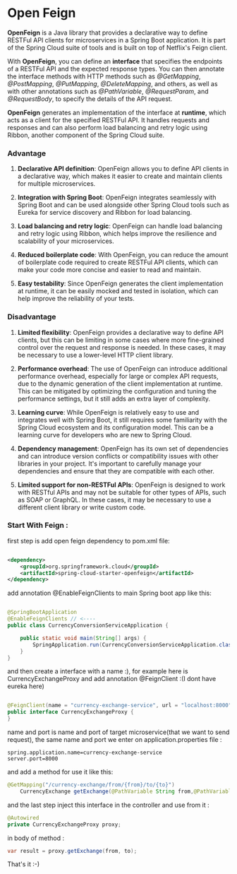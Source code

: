 # Open Feign

**OpenFeign** is a Java library that provides a declarative way to define RESTFul API clients for microservices in a
Spring
Boot application. It is part of the Spring Cloud suite of tools and is built on top of Netflix's Feign client.

With **OpenFeign**, you can define an **interface** that specifies the endpoints of a RESTFul API and the expected
response
types. You can then annotate the interface methods with HTTP methods such as *@GetMapping*, *@PostMapping*,
*@PutMapping*,
*@DeleteMapping*, and others, as well as with other annotations such as *@PathVariable*, *@RequestParam*, and
*@RequestBody*, to
specify the details of the API request.

**OpenFeign** generates an implementation of the interface at **runtime**, which acts as a client for the specified
RESTFul API.
It handles requests and responses and can also perform load balancing and retry logic using Ribbon, another component of
the Spring Cloud suite.

### Advantage

1. **Declarative API definition**: OpenFeign allows you to define API clients in a declarative way, which makes it
   easier to
   create and maintain clients for multiple microservices.

2. **Integration with Spring Boot**: OpenFeign integrates seamlessly with Spring Boot and can be used alongside other
   Spring
   Cloud tools such as Eureka for service discovery and Ribbon for load balancing.

3. **Load balancing and retry logic**: OpenFeign can handle load balancing and retry logic using Ribbon, which helps
   improve
   the resilience and scalability of your microservices.

4. **Reduced boilerplate code**: With OpenFeign, you can reduce the amount of boilerplate code required to create
   RESTFul API
   clients, which can make your code more concise and easier to read and maintain.

5. **Easy testability**: Since OpenFeign generates the client implementation at runtime, it can be easily mocked and
   tested in
   isolation, which can help improve the reliability of your tests.

### Disadvantage

1. **Limited flexibility**: OpenFeign provides a declarative way to define API clients, but this can be limiting in some
   cases
   where more fine-grained control over the request and response is needed. In these cases, it may be necessary to use a
   lower-level HTTP client library.

2. **Performance overhead**: The use of OpenFeign can introduce additional performance overhead, especially for large or
   complex API requests, due to the dynamic generation of the client implementation at runtime. This can be mitigated by
   optimizing the configuration and tuning the performance settings, but it still adds an extra layer of complexity.

3. **Learning curve**: While OpenFeign is relatively easy to use and integrates well with Spring Boot, it still requires
   some
   familiarity with the Spring Cloud ecosystem and its configuration model. This can be a learning curve for developers
   who
   are new to Spring Cloud.

4. **Dependency management**: OpenFeign has its own set of dependencies and can introduce version conflicts or
   compatibility
   issues with other libraries in your project. It's important to carefully manage your dependencies and ensure that
   they
   are compatible with each other.

5. **Limited support for non-RESTFul APIs**: OpenFeign is designed to work with RESTful APIs and may not be suitable for
   other
   types of APIs, such as SOAP or GraphQL. In these cases, it may be necessary to use a different client library or
   write custom code.

### Start With Feign :

first step is add open feign dependency to pom.xml file:

```xml

<dependency>
    <groupId>org.springframework.cloud</groupId>
    <artifactId>spring-cloud-starter-openfeign</artifactId>
</dependency>
```

add annotation @EnableFeignClients to main Spring boot app like this:

```java

@SpringBootApplication
@EnableFeignClients // <----
public class CurrencyConversionServiceApplication {

    public static void main(String[] args) {
        SpringApplication.run(CurrencyConversionServiceApplication.class, args);
    }
}
```

and then create a interface with a name :), for example here is
CurrencyExchangeProxy and add annotation @FeignClient :(I dont have eureka here)

```java

@FeignClient(name = "currency-exchange-service", url = "localhost:8000")
public interface CurrencyExchangeProxy {
}
```

name and port is name and port of target microservice(that we want to send request), the same name and port we enter on
application.properties
file :

```properties
spring.application.name=currency-exchange-service
server.port=8000
```

and add a method for use it like this:

```java
@GetMapping("/currency-exchange/from/{from}/to/{to}")
    CurrencyExchange getExchange(@PathVariable String from,@PathVariable String to);
```

and the last step inject this interface in the controller and use from it :

```java
@Autowired
private CurrencyExchangeProxy proxy;
```

in body of method :
```java
var result = proxy.getExchange(from, to);
```

That's it :-)
